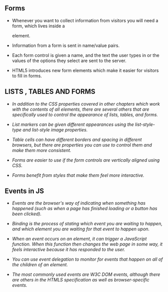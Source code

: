 ## Forms

- Whenever you want to collect information from visitors you will need a form, which lives inside a <form> element.

- Information from a form is sent in name/value pairs.

- Each form control is given a name, and the text the user types in or the values of the options they select are sent to the server.


- HTML5 introduces new form elements which make it easier for visitors to fill in forms.

## LISTS , TABLES AND FORMS

- *In addition to the CSS properties covered in other chapters which work with the contents of all elements, there are several others that are specifically used to control the appearance of lists, tables, and forms.*


- *List markers can be given different appearances using the list-style-type and list-style image properties.*

- *Table cells can have different borders and spacing in different browsers, but there are properties you can use to control them and make them more consistent.*



- *Forms are easier to use if the form controls are vertically aligned using CSS.*


- *Forms benefit from styles that make them feel more interactive.*

## Events in JS

- *Events are the browser's way of indicating when something has happened 
(such as when a page has finished loading or a button has been clicked).*


- *Binding is the process of stating which event you are waiting to happen, and which element you are waiting for that event to happen upon.*


- *When an event occurs on an element, it can trigger a JavaScript function. When this function then changes the web page in some way, it feels interactive because it has responded to the user.*




- *You can use event delegation to monitor for events that happen on all of the children of an element.*



- *The most commonly used events are W3C DOM events, although there are others in the HTMLS specification as well as browser-specific events.*


